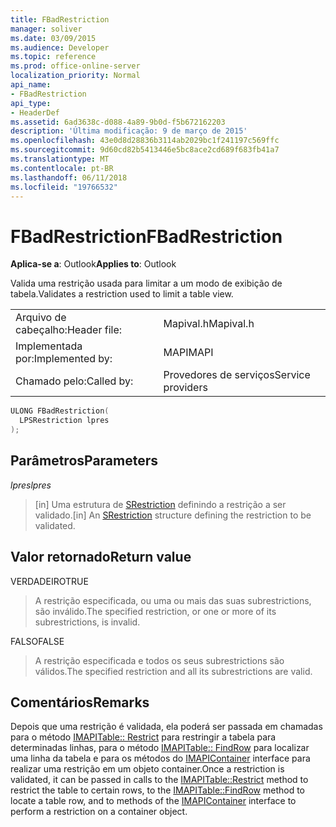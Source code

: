 ```yaml
---
title: FBadRestriction
manager: soliver
ms.date: 03/09/2015
ms.audience: Developer
ms.topic: reference
ms.prod: office-online-server
localization_priority: Normal
api_name:
- FBadRestriction
api_type:
- HeaderDef
ms.assetid: 6ad3638c-d088-4a89-9b0d-f5b672162203
description: 'Última modificação: 9 de março de 2015'
ms.openlocfilehash: 43e0d8d28836b3114ab2029bc1f241197c569ffc
ms.sourcegitcommit: 9d60cd82b5413446e5bc8ace2cd689f683fb41a7
ms.translationtype: MT
ms.contentlocale: pt-BR
ms.lasthandoff: 06/11/2018
ms.locfileid: "19766532"
---
```

# <a name="fbadrestriction"></a><span data-ttu-id="5dd71-103">FBadRestriction</span><span class="sxs-lookup"><span data-stu-id="5dd71-103">FBadRestriction</span></span>

  
  
<span data-ttu-id="5dd71-104">**Aplica-se a**: Outlook</span><span class="sxs-lookup"><span data-stu-id="5dd71-104">**Applies to**: Outlook</span></span> 
  
<span data-ttu-id="5dd71-105">Valida uma restrição usada para limitar a um modo de exibição de tabela.</span><span class="sxs-lookup"><span data-stu-id="5dd71-105">Validates a restriction used to limit a table view.</span></span> 
  
|||
|:-----|:-----|
|<span data-ttu-id="5dd71-106">Arquivo de cabeçalho:</span><span class="sxs-lookup"><span data-stu-id="5dd71-106">Header file:</span></span>  <br/> |<span data-ttu-id="5dd71-107">Mapival.h</span><span class="sxs-lookup"><span data-stu-id="5dd71-107">Mapival.h</span></span>  <br/> |
|<span data-ttu-id="5dd71-108">Implementada por:</span><span class="sxs-lookup"><span data-stu-id="5dd71-108">Implemented by:</span></span>  <br/> |<span data-ttu-id="5dd71-109">MAPI</span><span class="sxs-lookup"><span data-stu-id="5dd71-109">MAPI</span></span>  <br/> |
|<span data-ttu-id="5dd71-110">Chamado pelo:</span><span class="sxs-lookup"><span data-stu-id="5dd71-110">Called by:</span></span>  <br/> |<span data-ttu-id="5dd71-111">Provedores de serviços</span><span class="sxs-lookup"><span data-stu-id="5dd71-111">Service providers</span></span>  <br/> |
   
```cpp
ULONG FBadRestriction(
  LPSRestriction lpres
);
```

## <a name="parameters"></a><span data-ttu-id="5dd71-112">Parâmetros</span><span class="sxs-lookup"><span data-stu-id="5dd71-112">Parameters</span></span>

 <span data-ttu-id="5dd71-113">_lpres_</span><span class="sxs-lookup"><span data-stu-id="5dd71-113">_lpres_</span></span>
  
> <span data-ttu-id="5dd71-114">[in] Uma estrutura de [SRestriction](srestriction.md) definindo a restrição a ser validado.</span><span class="sxs-lookup"><span data-stu-id="5dd71-114">[in] An [SRestriction](srestriction.md) structure defining the restriction to be validated.</span></span> 
    
## <a name="return-value"></a><span data-ttu-id="5dd71-115">Valor retornado</span><span class="sxs-lookup"><span data-stu-id="5dd71-115">Return value</span></span>

<span data-ttu-id="5dd71-116">VERDADEIRO</span><span class="sxs-lookup"><span data-stu-id="5dd71-116">TRUE</span></span> 
  
> <span data-ttu-id="5dd71-117">A restrição especificada, ou uma ou mais das suas subrestrictions, são inválido.</span><span class="sxs-lookup"><span data-stu-id="5dd71-117">The specified restriction, or one or more of its subrestrictions, is invalid.</span></span> 
    
<span data-ttu-id="5dd71-118">FALSO</span><span class="sxs-lookup"><span data-stu-id="5dd71-118">FALSE</span></span> 
  
> <span data-ttu-id="5dd71-119">A restrição especificada e todos os seus subrestrictions são válidos.</span><span class="sxs-lookup"><span data-stu-id="5dd71-119">The specified restriction and all its subrestrictions are valid.</span></span>
    
## <a name="remarks"></a><span data-ttu-id="5dd71-120">Comentários</span><span class="sxs-lookup"><span data-stu-id="5dd71-120">Remarks</span></span>

<span data-ttu-id="5dd71-121">Depois que uma restrição é validada, ela poderá ser passada em chamadas para o método [IMAPITable:: Restrict](imapitable-restrict.md) para restringir a tabela para determinadas linhas, para o método [IMAPITable:: FindRow](imapitable-findrow.md) para localizar uma linha da tabela e para os métodos do [IMAPIContainer](imapicontainerimapiprop.md) interface para realizar uma restrição em um objeto container.</span><span class="sxs-lookup"><span data-stu-id="5dd71-121">Once a restriction is validated, it can be passed in calls to the [IMAPITable::Restrict](imapitable-restrict.md) method to restrict the table to certain rows, to the [IMAPITable::FindRow](imapitable-findrow.md) method to locate a table row, and to methods of the [IMAPIContainer](imapicontainerimapiprop.md) interface to perform a restriction on a container object.</span></span> 
  

